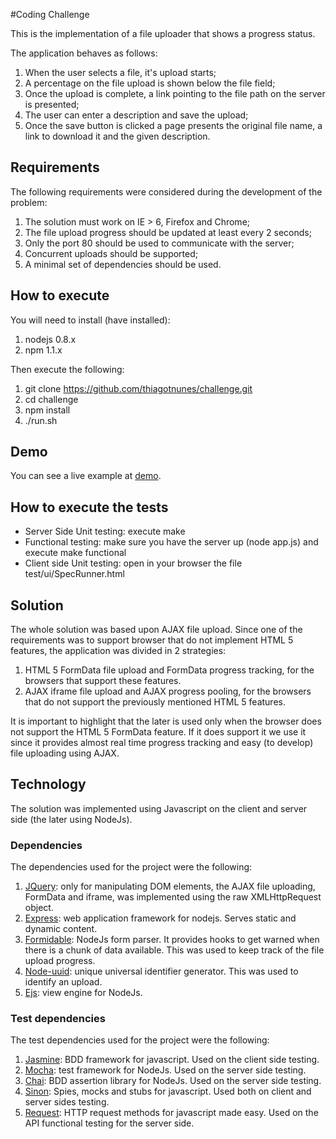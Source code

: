#Coding Challenge

This is the implementation of a file uploader that shows a progress status.

The application behaves as follows:

1. When the user selects a file, it's upload starts;
2. A percentage on the file upload is shown below the file field;
3. Once the upload is complete, a link pointing to the file path on the server is presented;
4. The user can enter a description and save the upload;
5. Once the save button is clicked a page presents the original file name, a link to download it and the given  description.

## Requirements

The following requirements were considered during the development of the problem:

1. The solution must work on IE > 6, Firefox and Chrome;
2. The file upload progress should be updated at least every 2 seconds;
3. Only the port 80 should be used to communicate with the server;
4. Concurrent uploads should be supported;
5. A minimal set of dependencies should be used.

## How to execute

You will need to install (have installed):
1. nodejs 0.8.x
2. npm 1.1.x

Then execute the following:

1. git clone https://github.com/thiagotnunes/challenge.git
2. cd challenge
3. npm install
4. ./run.sh

## Demo

You can see a live example at [demo](http://nunesupload.herokuapp.com).

## How to execute the tests

* Server Side Unit testing: execute make
* Functional testing: make sure you have the server up (node app.js) and execute make functional
* Client side Unit testing: open in your browser the file test/ui/SpecRunner.html

## Solution

The whole solution was based upon AJAX file upload. Since one of the requirements was to support browser that do not implement HTML 5 features, the application was divided in 2 strategies:

1. HTML 5 FormData file upload and FormData progress tracking, for the browsers that support these features.
2. AJAX iframe file upload and AJAX progress pooling, for the browsers that do not support the previously mentioned HTML 5 features.

It is important to highlight that the later is used only when the browser does not support the HTML 5 FormData feature. If it does support it we use it since it provides almost real time progress tracking and easy (to develop) file uploading using AJAX.

## Technology

The solution was implemented using Javascript on the client and server side (the later using NodeJs).

### Dependencies

The dependencies used for the project were the following:

1. [JQuery](http://jquery.com/): only for manipulating DOM elements, the AJAX file uploading, FormData and iframe, was implemented using the raw XMLHttpRequest object.
2. [Express](http://expressjs.com/): web application framework for nodejs. Serves static and dynamic content.
3. [Formidable](https://github.com/felixge/node-formidable/): NodeJs form parser. It provides hooks to get warned when there is a chunk of data available. This was used to keep track of the file upload progress.
4. [Node-uuid](https://github.com/broofa/node-uuid/): unique universal identifier generator. This was used to identify an upload.
5. [Ejs](http://embeddedjs.com/): view engine for NodeJs.

### Test dependencies

The test dependencies used for the project were the following:

1. [Jasmine](https://jasmine.github.io/): BDD framework for javascript. Used on the client side testing.
2. [Mocha](http://visionmedia.github.com/mocha/): test framework for NodeJs. Used on the server side testing.
3. [Chai](http://chaijs.com/): BDD assertion library for NodeJs. Used on the server side testing.
4. [Sinon](http://sinonjs.org/): Spies, mocks and stubs for javascript. Used both on client and server sides testing.
5. [Request](https://github.com/mikeal/request/): HTTP request methods for javascript made easy. Used on the API functional testing for the server side.
